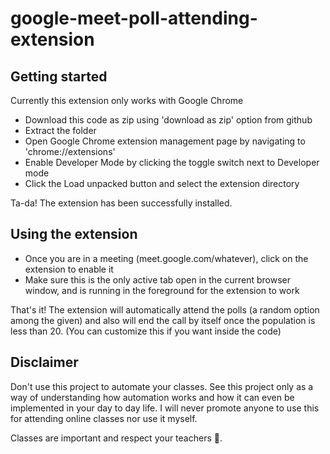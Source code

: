 # google-meet-poll-attending-extension

## Getting started

Currently this extension only works with Google Chrome

- Download this code as zip using 'download as zip' option from github
- Extract the folder 
- Open Google Chrome extension management page by navigating to 'chrome://extensions'
- Enable Developer Mode by clicking the toggle switch next to Developer mode
- Click the Load unpacked button and select the extension directory

Ta-da! The extension has been successfully installed.

## Using the extension

- Once you are in a meeting (meet.google.com/whatever), click on the extension to enable it
- Make sure this is the only active tab open in the current browser window, and is running in the foreground for the extension to work

That's it! The extension will automatically attend the polls (a random option among the given) and also will end the call by itself once the population is less than 20. (You can customize this if you want inside the code)

## Disclaimer

Don't use this project to automate your classes. See this project only as a way of understanding how automation works and how it can even be implemented in your day to day life. I will never promote anyone to use this for attending online classes nor use it myself.

Classes are important and respect your teachers 🙂.
